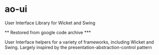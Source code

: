 # ao-ui
User Interface Library for Wicket and Swing

** Restored from google code archive ***

User Interface helpers for a variety of frameworks, including Wicket and Swing. Largely inspired by the presentation-abstraction-control pattern

